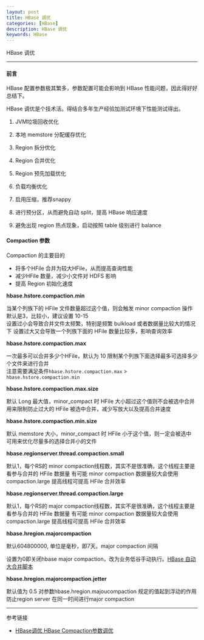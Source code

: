 ```yaml
---
layout: post
title: HBase 调优
categories: [HBase]
description: HBase 调优
keywords: HBase
---
```


HBase 调优

---

#### 前言

HBase 配置参数极其繁多，参数配置可能会影响到 HBase 性能问题，因此得好好总结下。

HBase 调优是个技术活。得结合多年生产经验加测试环境下性能测试得出。

1. JVM垃圾回收优化

2. 本地 memstore 分配缓存优化

3. Region 拆分优化

4. Region 合并优化

5. Region 预先加载优化

6. 负载均衡优化

7. 启用压缩，推荐snappy

8. 进行预分区，从而避免自动 split，提高 HBase 响应速度

9. 避免出现 region 热点现象，启动按照 table 级别进行 balance

#### Compaction 参数

Compaction 的主要目的

- 将多个HFile 合并为较大HFile，从而提高查询性能
- 减少HFile 数量，减少小文件对 HDFS 影响
- 提高 Region 初始化速度

**hbase.hstore.compaction.min**

当某个列族下的 HFile 文件数量超过这个值，则会触发 minor compaction 操作 默认是3，比较小，建议设置 10-15   
设置过小会导致合并文件太频繁，特别是频繁 bulkload 或者数据量比较大的情况下 设置过大又会导致一个列族下面的 HFile 数量比较多，影响查询效率

**hbase.hstore.compaction.max**

一次最多可以合并多少个HFile，默认为 10 限制某个列族下面选择最多可选择多少个文件来进行合并   
注意需要满足条件`hbase.hstore.compaction.max` > `hbase.hstore.compaction.min`

**hbase.hstore.compaction.max.size**

默认 Long 最大值，minor_compact 时 HFile 大小超过这个值则不会被选中合并   
用来限制防止过大的 HFile 被选中合并，减少写放大以及提高合并速度

**hbase.hstore.compaction.min.size**

默认 memstore 大小，minor_compact 时 HFile 小于这个值，则一定会被选中   
可用来优化尽量多的选择合并小的文件

**hbase.regionserver.thread.compaction.small**

默认1，每个RS的 minor compaction线程数，其实不是很准确，这个线程主要是看参与合并的 HFile 数据量 有可能 minor compaction 数据量较大会使用 compaction.large 提高线程可提高 HFile 合并效率

**hbase.regionserver.thread.compaction.large**

默认1，每个RS的 major compaction线程数，其实不是很准确，这个线程主要是看参与合并的 HFile 数据量 有可能 minor compaction 数据量较大会使用 compaction.large 提高线程可提高 HFile 合并效率

**hbase.hregion.majorcompaction**

默认604800000, 单位是毫秒，即7天。major compaction 间隔

设置为0即关闭hbase major compaction，改为业务低谷手动执行。[HBase 自动大合并脚本](https://lihuimintu.github.io/2019/06/09/HBase-timing-major-compaction/)

**hbase.hregion.majorcompaction.jetter**

默认值为 0.5 对参数hbase.hregion.majoucompaction 规定的值起到浮动的作用   
防止region server 在同一时间进行major compaction

---
参考链接
* [HBase调优 HBase Compaction参数调优](https://mp.weixin.qq.com/s/uMDoSnsbcqznCvSQCW5_yA)





